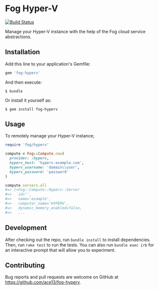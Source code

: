 # Fog Hyper-V

[![Build Status](https://travis-ci.org/ace13/fog-hyperv.svg?branch=master)](https://travis-ci.org/ace13/fog-hyperv)

Manage your Hyper-V instance with the help of the Fog cloud service abstractions.

## Installation

Add this line to your application's Gemfile:

```ruby
gem 'fog-hyperv'
```

And then execute:

    $ bundle

Or install it yourself as:

    $ gem install fog-hyperv

## Usage

To remotely manage your Hyper-V instance;

```ruby
require 'fog/hyperv'

compute = Fog::Compute.new(
  provider: :hyperv,
  hyperv_host: 'hyperv.example.com',
  hyperv_username: 'domain\\user',
  hyperv_password: 'password'
)

compute.servers.all
#=> [<Fog::Compute::Hyperv::Server
#=>   id='',
#=>   name='example',
#=>   computer_name='HYPERV',
#=>   dynamic_memory_enabled=false,
#=>   ...
```

## Development

After checking out the repo, run `bundle install` to install dependencies. Then, run `rake test` to run the tests. You can also run `bundle exec irb` for an interactive prompt that will allow you to experiment.

## Contributing

Bug reports and pull requests are welcome on GitHub at https://github.com/ace13/fog-hyperv.

